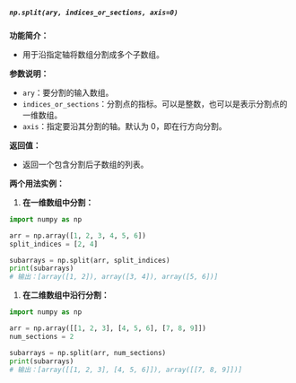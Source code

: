 ##### `np.split(ary, indices_or_sections, axis=0)`
**功能简介：**
- 用于沿指定轴将数组分割成多个子数组。

**参数说明：**
- `ary`：要分割的输入数组。
- `indices_or_sections`：分割点的指标。可以是整数，也可以是表示分割点的一维数组。
- `axis`：指定要沿其分割的轴。默认为 0，即在行方向分割。

**返回值：**
- 返回一个包含分割后子数组的列表。

**两个用法实例：**
1. **在一维数组中分割：**
```python
import numpy as np

arr = np.array([1, 2, 3, 4, 5, 6])
split_indices = [2, 4]

subarrays = np.split(arr, split_indices)
print(subarrays)
# 输出：[array([1, 2]), array([3, 4]), array([5, 6])]
```

1. **在二维数组中沿行分割：**
```python
import numpy as np

arr = np.array([[1, 2, 3], [4, 5, 6], [7, 8, 9]])
num_sections = 2

subarrays = np.split(arr, num_sections)
print(subarrays)
# 输出：[array([[1, 2, 3], [4, 5, 6]]), array([[7, 8, 9]])]
```
